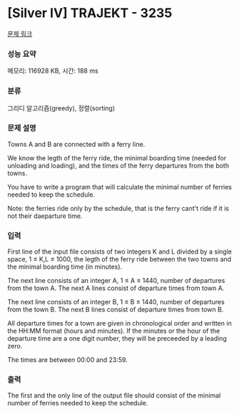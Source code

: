 # [Silver IV] TRAJEKT - 3235 

[문제 링크](https://www.acmicpc.net/problem/3235) 

### 성능 요약

메모리: 116928 KB, 시간: 188 ms

### 분류

그리디 알고리즘(greedy), 정렬(sorting)

### 문제 설명

<p>Towns A and B are connected with a ferry line.</p>

<p>We know the legth of the ferry ride, the minimal boarding time (needed for unloading and loading), and the times of the ferry departures from the both towns.</p>

<p>You have to write a program that will calculate the minimal number of ferries needed to keep the schedule.</p>

<p>Note: the ferries ride only by the schedule, that is the ferry cant't ride if it is not their daeparture time. </p>

### 입력 

 <p>First line of the input file consists of two integers K and L divided by a single space, 1 ≤ K,L ≤ 1000, the legth of the ferry ride between the two towns and the minimal boarding time (in minutes).</p>

<p>The next line consists of an integer A, 1 ≤ A ≤ 1440, number of departures from the town A. The next A lines consist of departure times from town A.</p>

<p>The next line consists of an integer B, 1 ≤ B ≤ 1440, number of departures from the town B. The next B lines consist of departure times from town B.</p>

<p>All departure times for a town are given in chronological order and written in the HH:MM format (hours and minutes). If the minutes or the hour of the departure time are a one digit number, they will be preceeded by a leading zero.</p>

<p>The times are between 00:00 and 23:59.</p>

### 출력 

 <p>The first and the only line of the output file should consist of the minimal number of ferries needed to keep the schedule.</p>

